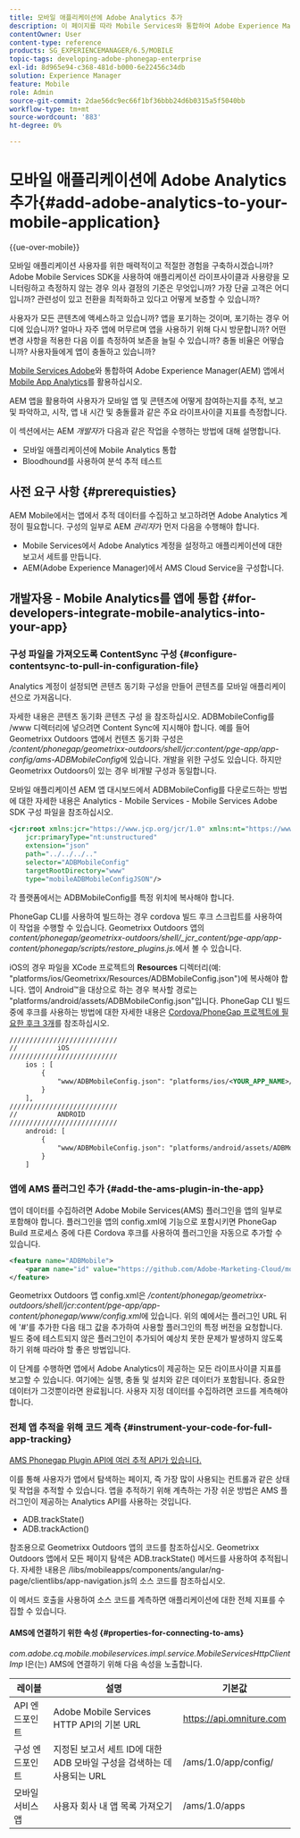 ```yaml
---
title: 모바일 애플리케이션에 Adobe Analytics 추가
description: 이 페이지를 따라 Mobile Services와 통합하여 Adobe Experience Manager Adobe 앱에서 Mobile App Analytics를 사용하는 방법에 대해 알아보십시오.
contentOwner: User
content-type: reference
products: SG_EXPERIENCEMANAGER/6.5/MOBILE
topic-tags: developing-adobe-phonegap-enterprise
exl-id: 8d965e94-c368-481d-b000-6e22456c34db
solution: Experience Manager
feature: Mobile
role: Admin
source-git-commit: 2dae56dc9ec66f1bf36bbb24d6b0315a5f5040bb
workflow-type: tm+mt
source-wordcount: '883'
ht-degree: 0%

---
```


# 모바일 애플리케이션에 Adobe Analytics 추가{#add-adobe-analytics-to-your-mobile-application}

{{ue-over-mobile}}

모바일 애플리케이션 사용자를 위한 매력적이고 적절한 경험을 구축하시겠습니까? Adobe Mobile Services SDK을 사용하여 애플리케이션 라이프사이클과 사용량을 모니터링하고 측정하지 않는 경우 의사 결정의 기준은 무엇입니까? 가장 단골 고객은 어디입니까? 관련성이 있고 전환을 최적화하고 있다고 어떻게 보증할 수 있습니까?

사용자가 모든 콘텐츠에 액세스하고 있습니까? 앱을 포기하는 것이며, 포기하는 경우 어디에 있습니까? 얼마나 자주 앱에 머무르며 앱을 사용하기 위해 다시 방문합니까? 어떤 변경 사항을 적용한 다음 이를 측정하여 보존을 늘릴 수 있습니까? 충돌 비율은 어떻습니까? 사용자들에게 앱이 충돌하고 있습니까?

[Mobile Services Adobe](https://business.adobe.com/products/campaign/mobile-marketing.html)와 통합하여 Adobe Experience Manager(AEM) 앱에서 [Mobile App Analytics](https://business.adobe.com/products/analytics/mobile-marketing.html)를 활용하십시오.

AEM 앱을 활용하여 사용자가 모바일 앱 및 콘텐츠에 어떻게 참여하는지를 추적, 보고 및 파악하고, 시작, 앱 내 시간 및 충돌률과 같은 주요 라이프사이클 지표를 측정합니다.

이 섹션에서는 AEM *개발자*&#x200B;가 다음과 같은 작업을 수행하는 방법에 대해 설명합니다.

* 모바일 애플리케이션에 Mobile Analytics 통합
* Bloodhound를 사용하여 분석 추적 테스트

## 사전 요구 사항 {#prerequisties}

AEM Mobile에서는 앱에서 추적 데이터를 수집하고 보고하려면 Adobe Analytics 계정이 필요합니다. 구성의 일부로 AEM *관리자*&#x200B;가 먼저 다음을 수행해야 합니다.

* Mobile Services에서 Adobe Analytics 계정을 설정하고 애플리케이션에 대한 보고서 세트를 만듭니다.
* AEM(Adobe Experience Manager)에서 AMS Cloud Service을 구성합니다.

## 개발자용 - Mobile Analytics를 앱에 통합 {#for-developers-integrate-mobile-analytics-into-your-app}

### 구성 파일을 가져오도록 ContentSync 구성 {#configure-contentsync-to-pull-in-configuration-file}

Analytics 계정이 설정되면 콘텐츠 동기화 구성을 만들어 콘텐츠를 모바일 애플리케이션으로 가져옵니다.

자세한 내용은 콘텐츠 동기화 콘텐츠 구성 을 참조하십시오. ADBMobileConfig를 /www 디렉터리에 넣으려면 Content Sync에 지시해야 합니다. 예를 들어 Geometrixx Outdoors 앱에서 컨텐츠 동기화 구성은 */content/phonegap/geometrixx-outdoors/shell/jcr:content/pge-app/app-config/ams-ADBMobileConfig*&#x200B;에 있습니다. 개발을 위한 구성도 있습니다. 하지만 Geometrixx Outdoors이 있는 경우 비개발 구성과 동일합니다.

모바일 애플리케이션 AEM 앱 대시보드에서 ADBMobileConfig를 다운로드하는 방법에 대한 자세한 내용은 Analytics - Mobile Services - Mobile Services Adobe SDK 구성 파일을 참조하십시오.

```xml
<jcr:root xmlns:jcr="https://www.jcp.org/jcr/1.0" xmlns:nt="https://www.jcp.org/jcr/nt/1.0"
    jcr:primaryType="nt:unstructured"
    extension="json"
    path="../../../.."
    selector="ADBMobileConfig"
    targetRootDirectory="www"
    type="mobileADBMobileConfigJSON"/>
```

각 플랫폼에서는 ADBMobileConfig를 특정 위치에 복사해야 합니다.

PhoneGap CLI를 사용하여 빌드하는 경우 cordova 빌드 후크 스크립트를 사용하여 이 작업을 수행할 수 있습니다. Geometrixx Outdoors 앱의 *content/phonegap/geometrixx-outdoors/shell/_jcr_content/pge-app/app-content/phonegap/scripts/restore_plugins.js.*&#x200B;에서 볼 수 있습니다.

iOS의 경우 파일을 XCode 프로젝트의 **Resources** 디렉터리(예: &quot;platforms/ios/Geometrixx/Resources/ADBMobileConfig.json&quot;)에 복사해야 합니다. 앱이 Android™을 대상으로 하는 경우 복사할 경로는 &quot;platforms/android/assets/ADBMobileConfig.json&quot;입니다. PhoneGap CLI 빌드 중에 후크를 사용하는 방법에 대한 자세한 내용은 [Cordova/PhoneGap 프로젝트에 필요한 후크 3개](https://gist.github.com/jlcarvalho/22402d013bc72f795d45a01836ce735c)를 참조하십시오.

```xml
///////////////////////////
//          iOS
///////////////////////////
    ios : [
        {
            "www/ADBMobileConfig.json": "platforms/ios/<YOUR_APP_NAME>/Resources/ADBMobileConfig.json"
        }
    ],
///////////////////////////
//          ANDROID
///////////////////////////
    android: [
        {
            "www/ADBMobileConfig.json": "platforms/android/assets/ADBMobileConfig.json"
        }
    ]
```

### 앱에 AMS 플러그인 추가 {#add-the-ams-plugin-in-the-app}

앱이 데이터를 수집하려면 Adobe Mobile Services(AMS) 플러그인을 앱의 일부로 포함해야 합니다. 플러그인을 앱의 config.xml에 기능으로 포함시키면 PhoneGap Build 프로세스 중에 다른 Cordova 후크를 사용하여 플러그인을 자동으로 추가할 수 있습니다.

```xml
<feature name="ADBMobile">
    <param name="id" value="https://github.com/Adobe-Marketing-Cloud/mobile-services#0482f9cedf90c98a8d4b07219ece1933b2e46a60"/>
</feature>
```

Geometrixx Outdoors 앱 config.xml은 */content/phonegap/geometrixx-outdoors/shell/jcr:content/pge-app/app-content/phonegap/www/config.xml*&#x200B;에 있습니다. 위의 예에서는 플러그인 URL 뒤에 &#39;#&#39;를 추가한 다음 태그 값을 추가하여 사용할 플러그인의 특정 버전을 요청합니다. 빌드 중에 테스트되지 않은 플러그인이 추가되어 예상치 못한 문제가 발생하지 않도록 하기 위해 따라야 할 좋은 방법입니다.

이 단계를 수행하면 앱에서 Adobe Analytics이 제공하는 모든 라이프사이클 지표를 보고할 수 있습니다. 여기에는 실행, 충돌 및 설치와 같은 데이터가 포함됩니다. 중요한 데이터가 그것뿐이라면 완료됩니다. 사용자 지정 데이터를 수집하려면 코드를 계측해야 합니다.

### 전체 앱 추적을 위해 코드 계측 {#instrument-your-code-for-full-app-tracking}

[AMS Phonegap Plugin API에 여러 추적 API가 있습니다.](https://github.com/Adobe-Marketing-Cloud/mobile-services/blob/master/docs/ios/phonegap/phonegap-methods.md)

이를 통해 사용자가 앱에서 탐색하는 페이지, 즉 가장 많이 사용되는 컨트롤과 같은 상태 및 작업을 추적할 수 있습니다. 앱을 추적하기 위해 계측하는 가장 쉬운 방법은 AMS 플러그인이 제공하는 Analytics API를 사용하는 것입니다.

* ADB.trackState()
* ADB.trackAction()

참조용으로 Geometrixx Outdoors 앱의 코드를 참조하십시오. Geometrixx Outdoors 앱에서 모든 페이지 탐색은 ADB.trackState() 메서드를 사용하여 추적됩니다. 자세한 내용은 /libs/mobileapps/components/angular/ng-page/clientlibs/app-navigation.js의 소스 코드를 참조하십시오.

이 메서드 호출을 사용하여 소스 코드를 계측하면 애플리케이션에 대한 전체 지표를 수집할 수 있습니다.

#### AMS에 연결하기 위한 속성 {#properties-for-connecting-to-ams}

*com.adobe.cq.mobile.mobileservices.impl.service.MobileServicesHttpClientImp* l은(는) AMS에 연결하기 위해 다음 속성을 노출합니다.

| **레이블** | **설명** | **기본값** |
|---|---|---|
| API 엔드포인트 | Adobe Mobile Services HTTP API의 기본 URL | https://api.omniture.com |
| 구성 엔드포인트 | 지정된 보고서 세트 ID에 대한 ADB 모바일 구성을 검색하는 데 사용되는 URL | /ams/1.0/app/config/ |
| 모바일 서비스 앱 | 사용자 회사 내 앱 목록 가져오기 | /ams/1.0/apps |
